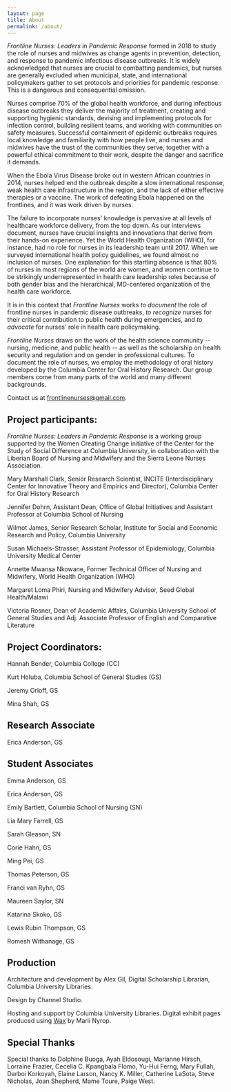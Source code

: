 ```yaml
---
layout: page
title: About
permalink: /about/
---
```


*Frontline Nurses: Leaders in Pandemic Response* formed in 2018 to study
the role of nurses and midwives as change agents in prevention,
detection, and response to pandemic infectious disease outbreaks. It is
widely acknowledged that nurses are crucial to combatting pandemics, but
nurses are generally excluded when municipal, state, and international
policymakers gather to set protocols and priorities for pandemic
response. This is a dangerous and consequential omission.

Nurses comprise 70% of the global health workforce, and during
infectious disease outbreaks they deliver the majority of treatment,
creating and supporting hygienic standards, devising and implementing
protocols for infection control, building resilient teams, and working
with communities on safety measures. Successful containment of epidemic
outbreaks requires local knowledge and familiarity with how people live,
and nurses and midwives have the trust of the communities they serve,
together with a powerful ethical commitment to their work, despite the
danger and sacrifice it demands.

When the Ebola Virus Disease broke out in western African countries in 2014,
nurses helped end the outbreak despite a slow international response,
weak health care infrastructure in the region, and the lack of either
effective therapies or a vaccine. The work of defeating Ebola happened
on the frontlines, and it was work driven by nurses.

The failure to incorporate nurses' knowledge is pervasive at all levels
of healthcare workforce delivery, from the top down. As our interviews
document, nurses have crucial insights and innovations that derive from
their hands-on experience. Yet the World Health Organization (WHO), for
instance, had no role for nurses in its leadership team until 2017. When
we surveyed international health policy guidelines, we found almost no
inclusion of nurses. One explanation for this startling absence is that
80% of nurses in most regions of the world are women, and women continue
to be strikingly underrepresented in health care leadership roles
because of both gender bias and the hierarchical, MD-centered
organization of the health care workforce.

It is in this context that *Frontline Nurses* works *to document* the
role of frontline nurses in pandemic disease outbreaks, *to recognize*
nurses for their critical contribution to public health during
emergencies, and *to advocate* for nurses' role in health care
policymaking.

*Frontline Nurses* draws on the work of the health science community --
nursing, medicine, and public health -- as well as the scholarship on
health security and regulation and on gender in professional cultures.
To document the role of nurses, we employ the methodology of oral
history developed by the Columbia Center for Oral History Research. Our
group members come from many parts of the world and many different
backgrounds. 

Contact us at frontlinenurses@gmail.com.

## Project participants:

*Frontline Nurses: Leaders in Pandemic Response* is a working group
supported by the Women Creating Change initiative of the Center for the
Study of Social Difference at Columbia University, in collaboration with
the Liberian Board of Nursing and Midwifery and the Sierra Leone Nurses
Association.

Mary Marshall Clark, Senior Research Scientist, INCITE
(Interdisciplinary Center for Innovative Theory and Empirics and
Director), Columbia Center for Oral History Research

Jennifer Dohrn, Assistant Dean, Office of Global Initiatives and
Assistant Professor at Columbia School of Nursing

Wilmot James, Senior Research Scholar, Institute for Social and Economic
Research and Policy, Columbia University

Susan Michaels-Strasser, Assistant Professor of Epidemiology, Columbia
University Medical Center

Annette Mwansa Nkowane, Former Technical Officer of Nursing and
Midwifery, World Health Organization (WHO)

Margaret Loma Phiri, Nursing and Midwifery Advisor, Seed Global
Health/Malawi

Victoria Rosner, Dean of Academic Affairs, Columbia University School of
General Studies and Adj. Associate Professor of English and Comparative
Literature

## Project Coordinators:

Hannah Bender, Columbia College (CC)

Kurt Holuba, Columbia School of General Studies (GS)

Jeremy Orloff, GS

Mina Shah, GS

## Research Associate

Erica Anderson, GS

## Student Associates

Emma Anderson, GS

Erica Anderson, GS

Emily Bartlett, Columbia School of Nursing (SN)

Lia Mary Farrell, GS

Sarah Gleason, SN

Corie Hahn, GS

Ming Pei, GS

Thomas Peterson, GS

Franci van Ryhn, GS

Maureen Saylor, SN

Katarina Skoko, GS

Lewis Rubin Thompson, GS

Romesh Withanage, GS

## Production

Architecture and development by Alex Gil,
Digital Scholarship Librarian, Columbia University Libraries.

Design by Channel Studio.

Hosting and support by Columbia University Libraries. Digital exhibit pages produced using [Wax](https://minicomp.github.io/wax/) by Marii Nyrop. 


## Special Thanks

Special thanks to Dolphine Buoga, Ayah Eldosougi, Marianne Hirsch,
Lorraine Frazier, Cecelia C. Kpangbala Flomo, Yu-Hui Ferng, Mary Fullah,
Darboi Korkoyah, Elaine Larson, Nancy K. Miller, Catherine LaSota, Steve
Nicholas, Joan Shepherd, Mame Toure, Paige West.
